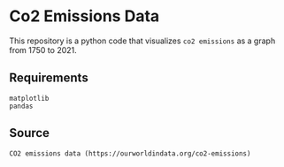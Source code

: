 # Co2 Emissions Data
This repository is a python code that visualizes `co2 emissions` as a graph from 1750 to 2021.

## Requirements
```
matplotlib
pandas
```

## Source
```
CO2 emissions data (https://ourworldindata.org/co2-emissions)
```

